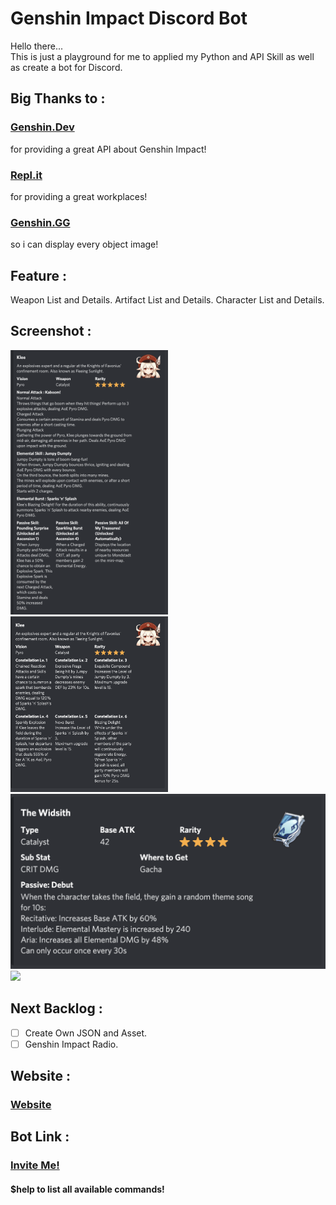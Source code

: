 # Genshin Impact Discord Bot
Hello there...  
This is just a playground for me to applied my Python and API Skill as well as create a bot for Discord.  

## Big Thanks to :
### [Genshin.Dev](https://api.genshin.dev/)
for providing a great API about Genshin Impact!

### [Repl.it](https://repl.it/)
for providing a great workplaces!

### [Genshin.GG](https://genshin.gg/)
so i can display every object image!   

## Feature :
Weapon List and Details. 
Artifact List and Details. 
Character List and Details. 

## Screenshot :
<img src="/screenshot/CharacterDetails1.png" width=50% height=50%>
<img src="/screenshot/CharacterDetails2.png" width=50% height=50%>
<img src="/screenshot/WeaponDetails.png">
<img src="/screenshot/ArtifactDetails2.png">

## Next Backlog :
- [ ] Create Own JSON and Asset. 
- [ ] Genshin Impact Radio. 

## Website :
### [Website](https://rizkidn17.github.io/GenshinDiscordBot/)

## Bot Link :
### [Invite Me!](https://discord.com/api/oauth2/authorize?client_id=792761834301947904&permissions=0&scope=bot)

#### $help to list all available commands!

